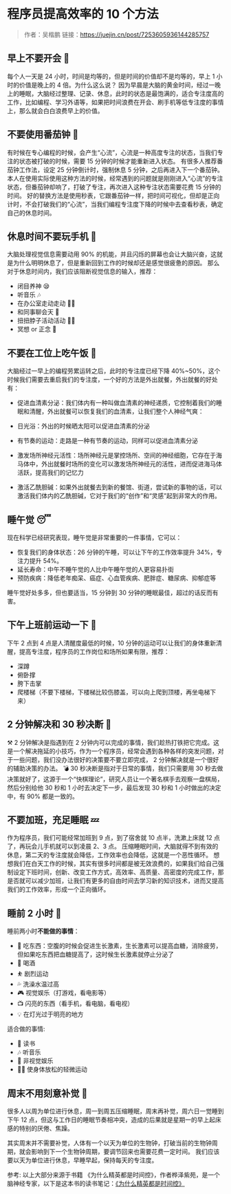 # 程序员提高效率的 10 个方法

> 作者：吴楷鹏 链接：https://juejin.cn/post/7253605936144285757

## 早上不要开会 📅

每个人一天是 24 小时，时间是均等的，但是时间的价值却不是均等的，早上 1 小时的价值是晚上的 4 倍。为什么这么说？
因为早晨是大脑的黄金时间，经过一晚上的睡眠，大脑经过整理、记录、休息，此时的状态是最饱满的，适合专注度高的工作，比如编程、学习外语等，如果把时间浪费在开会、刷手机等低专注度的事情上，那么就会白白浪费早上的价值。

## 不要使用番茄钟 🍅

有时候在专心编程的时候，会产生“心流”，心流是一种高度专注的状态，当我们专注的状态被打破的时候，需要 15 分钟的时候才能重新进入状态。
有很多人推荐番茄钟工作法，设定 25 分钟倒计时，强制休息 5 分钟，之后再进入下一个番茄钟。本人在使用实际使用这种方法的时候，经常遇到的问题就是刚刚进入“心流”的专注状态，但番茄钟却响了，打破了专注，再次进入这种专注状态需要花费 15 分钟的时间。
好的替换方法是使用秒表，它跟番茄钟一样，把时间可视化，但却是正向计时，不会打破我们的“心流”，当我们编程专注度下降的时候中去查看秒表，确定自己的休息时间。

## 休息时间不要玩手机 📱

大脑处理视觉信息需要动用 90% 的机能，并且闪烁的屏幕也会让大脑兴奋，这就是为什么明明休息了，但是重新回到工作的时候却还是感觉很疲惫的原因。
那么对于休息时间内，我们应该阻断视觉信息的输入，推荐：

- 闭目养神 😪
- 听音乐 🎶
- 在办公室走动走动 🏃‍♂️
- 和同事聊会天 💑
- 扭扭脖子活动活动 💁‍♂️
- 冥想 or 正念 🧘

## 不要在工位上吃午饭 🥣

大脑经过一早上的编程劳累运转之后，此时的专注度已经下降 40%~50%，这个时候我们需要去重启我们的专注度，一个好的方法是外出就餐，外出就餐的好处有：

- 促进血清素分泌：我们体内有一种叫做血清素的神经递质，它控制着我们的睡眠和清醒，外出就餐可以恢复我们的血清素，让我们整个人神经气爽：

- 日光浴：外出的时候晒太阳可以促进血清素的分泌
- 有节奏的运动：走路是一种有节奏的运动，同样可以促进血清素分泌

- 激发场所神经元活性：场所神经元是掌控场所、空间的神经细胞，它存在于海马体中，外出就餐时场所的变化可以激发场所神经元的活性，进而促进海马体活跃，提高我们的记忆力
- 激活乙酰胆碱：如果外出就餐去到新的餐馆、街道，尝试新的事物的话，可以激活我们体内的乙酰胆碱，它对于我们的“创作”和“灵感”起到非常大的作用。

## 睡午觉 😴

现在科学已经研究表现，睡午觉是非常重要的一件事情，它可以：

- 恢复我们的身体状态：26 分钟的午睡，可以让下午的工作效率提升 34%，专注力提升 54%。
- 延长寿命：中午不睡午觉的人比中午睡午觉的人更容易扑街
- 预防疾病：降低老年痴呆、癌症、心血管疾病、肥胖症、糖尿病、抑郁症等

睡午觉好处多多，但也要适当，15 分钟到 30 分钟的睡眠最佳，超过的话反而有害。

## 下午上班前运动一下 🚴

下午 2 点到 4 点是人清醒度最低的时候，10 分钟的运动可以让我们的身体重新清醒，提高专注度，程序员的工作岗位和场所如果有限，推荐：

- 深蹲
- 俯卧撑
- 胯下击掌
- 爬楼梯（不要下楼梯，下楼梯比较伤膝盖，可以向上爬到顶楼，再坐电梯下来）

## 2 分钟解决和 30 秒决断 🖖

⚒️ 2 分钟解决是指遇到在 2 分钟内可以完成的事情，我们趁热打铁把它完成。这是一个解决拖延的小技巧，作为一个程序员，经常会遇到各种各样的突发问题，对于一些问题，我们没办法很好的决策要不要立即完成， 2 分钟解决就是一个很好的辅助决策的办法。
💣 30 秒决断是指对于日常的事情，我们只需要用 30 秒去做决策就好了，这源于一个“快棋理论”，研究人员让一个著名棋手去观察一盘棋局，然后分别给他 30 秒和 1 小时去决定下一步，最后发现 30 秒和 1 小时做出的决定中，有 90% 都是一致的。

## 不要加班，充足睡眠 💤

作为程序员，我们可能经常加班到 9 点，到了宿舍就 10 点半，洗漱上床就 12 点了，再玩会儿手机就可以到凌晨 2、3 点。
压缩睡眠时间，大脑就得不到有效的休息，第二天的专注度就会降低，工作效率也会降低，这就是一个恶性循环。
想想我们在白天工作的时候，其实有很多时间都是被无效浪费的，如果我们给自己强制设定下班时间，创新、改变工作方式，高效率、高质量、高密度的完成工作，那是否就可以减少加班，让我们有更多的自由时间去学习新的知识技术，进而又提高我们的工作效率，形成一个正向循环。

## 睡前 2 小时 🛌

睡前两小时**不能做的事情**：

- 🍲 吃东西：空腹的时候会促进生长激素，生长激素可以提高血糖，消除疲劳，但如果吃东西把血糖提高了，这时候生长激素就停止分泌了
- 🥃 喝酒
- ⛹️ 剧烈运动
- 💦 洗澡水温过高
- 🎮 视觉娱乐（打游戏，看电影等）
- 📺 闪亮的东西（看手机，看电脑，看电视）
- 💡 在灯光过于明亮的地方

适合做的事情:

- 📖 读书
- 🎶 听音乐
- 🎨 非视觉娱乐
- 🧘‍♂️ 使身体放松的轻微运动

## 周末不用刻意补觉 🚫

很多人以周为单位进行休息，周一到周五压缩睡眠，周末再补觉，周六日一觉睡到下午 12 点，但这与工作日的睡眠节奏相冲突，造成的后果就是星期一的早上起床感的特别的厌倦、焦躁。

其实周末并不需要补觉，人体有一个以天为单位的生物钟，打破当前的生物钟周期，就会影响到下一个生物钟周期，要调节回来也需要花费一定时间。
我们应该要以天为单位进行休息，早睡早起，保持每天的专注度。

参考:
以上大部分来源于书籍 《为什么精英都是时间控》，作者桦泽紫苑，是一个脑神经专家，以下是这本书的读书笔记：[《为什么精英都是时间控》](https://wukaipeng.notion.site/3c2bf227dabb4482a7ec568fab897499)
